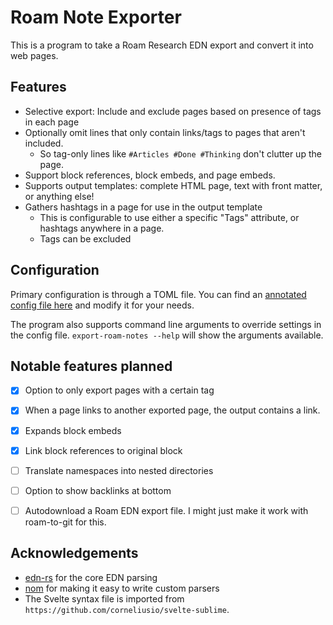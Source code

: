 # Roam Note Exporter

This is a program to take a Roam Research EDN export and convert it into web pages.

## Features

- Selective export: Include and exclude pages based on presence of tags in each page
- Optionally omit lines that only contain links/tags to pages that aren't included.
  - So tag-only lines like `#Articles #Done #Thinking` don't clutter up the page.
- Support block references, block embeds, and page embeds.
- Supports output templates: complete HTML page, text with front matter, or anything else!
- Gathers hashtags in a page for use in the output template 
  - This is configurable to use either a specific "Tags" attribute, or hashtags anywhere in a page.
  - Tags can be excluded

## Configuration

Primary configuration is through a TOML file. You can find an [annotated config file here](https://github.com/dimfeld/export-roam-notes/blob/master/export-roam-notes.toml) and
modify it for your needs.

The program also supports command line arguments to override settings in the config file. `export-roam-notes --help` will show
the arguments available.

## Notable features planned

- [X] Option to only export pages with a certain tag
- [X] When a page links to another exported page, the output contains a link.
- [X] Expands block embeds
- [X] Link block references to original block
- [ ] Translate namespaces into nested directories
- [ ] Option to show backlinks at bottom
- [ ] Autodownload a Roam EDN export file. I might just make it work with roam-to-git for this.


## Acknowledgements

- [edn-rs](https://github.com/naomijub/edn-rs) for the core EDN parsing
- [nom](https://github.com/Geal/nom) for making it easy to write custom parsers
- The Svelte syntax file is imported from `https://github.com/corneliusio/svelte-sublime`.

